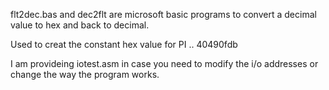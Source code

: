 flt2dec.bas and dec2flt are microsoft basic
programs to convert a decimal value to hex and
back to decimal.

Used to creat the constant hex value for PI ..  40490fdb


I am provideing iotest.asm in case you need to modify the i/o addresses or change
the way the program works.
